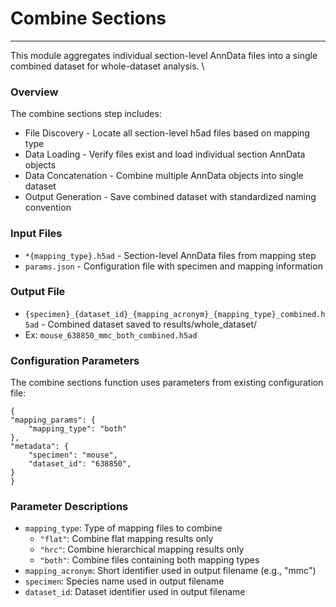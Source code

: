 # Combine Sections
---

This module aggregates individual section-level AnnData files into a single combined dataset for whole-dataset analysis. \

### Overview
The combine sections step includes:

- File Discovery - Locate all section-level h5ad files based on mapping type
- Data Loading - Verify files exist and load individual section AnnData objects 
- Data Concatenation - Combine multiple AnnData objects into single dataset
- Output Generation - Save combined dataset with standardized naming convention

### Input Files

- `*{mapping_type}.h5ad` - Section-level AnnData files from mapping step
- `params.json` - Configuration file with specimen and mapping information

### Output File
- `{specimen}_{dataset_id}_{mapping_acronym}_{mapping_type}_combined.h5ad` - Combined dataset saved to results/whole_dataset/
- Ex: `mouse_638850_mmc_both_combined.h5ad`

### Configuration Parameters
The combine sections function uses parameters from existing configuration file:

    {
    "mapping_params": {
        "mapping_type": "both"
    }, 
    "metadata": {
        "specimen": "mouse",
        "dataset_id": "638850",
    }
    }

### Parameter Descriptions

- `mapping_type`: Type of mapping files to combine
  - `"flat"`: Combine flat mapping results only
  - `"hrc"`: Combine hierarchical mapping results only
  - `"both"`: Combine files containing both mapping types
- `mapping_acronym`: Short identifier used in output filename (e.g., "mmc")
- `specimen`: Species name used in output filename
- `dataset_id`: Dataset identifier used in output filename
